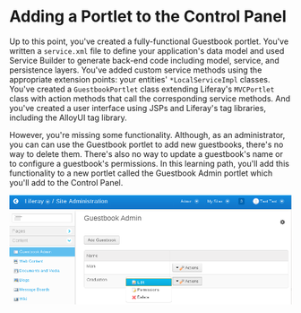 # Adding a Portlet to the Control Panel

Up to this point, you've created a fully-functional Guestbook portlet. You've
written a `service.xml` file to define your application's data model and used
Service Builder to generate back-end code including model, service, and
persistence layers. You've added custom service methods using the appropriate
extension points: your entities' `*LocalServiceImpl` classes. You've created a
`GuestbookPortlet` class extending Liferay's `MVCPortlet` class with action
methods that call the corresponding service methods. And you've created a user
interface using JSPs and Liferay's tag libraries, including the AlloyUI tag
library.

However, you're missing some functionality. Although, as an administrator, you
can can use the Guestbook portlet to add new guestbooks, there's no way to
delete them. There's also no way to update a guestbook's name or to configure a
guestbook's permissions. In this learning path, you'll add this functionality to
a new portlet called the Guestbook Admin portlet which you'll add to the Control
Panel.

![Figure 1: The Guestbook Admin portlet lives in Liferay's Control Panel and allows administrators to add, edit, and delete guestbooks and to configure their permissions.](../../images/guestbook-admin-portlet.png)

